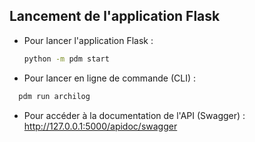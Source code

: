 ## Lancement de l'application Flask

- Pour lancer l'application Flask :
  ```bash
  python -m pdm start

- Pour lancer en ligne de commande (CLI) :
 ```bash
   pdm run archilog
```

- Pour accéder à la documentation de l'API (Swagger) : http://127.0.0.1:5000/apidoc/swagger


